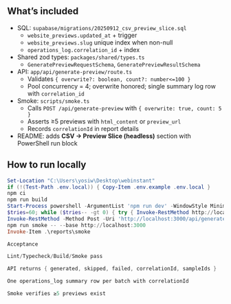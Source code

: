 ﻿## What’s included
- SQL: `supabase/migrations/20250912_csv_preview_slice.sql`
  - `website_previews.updated_at` + trigger
  - `website_previews.slug` unique index when non-null
  - `operations_log.correlation_id` + index
- Shared zod types: `packages/shared/types.ts`
  - `GeneratePreviewRequestSchema`, `GeneratePreviewResultSchema`
- API: `app/api/generate-preview/route.ts`
  - Validates `{ overwrite?: boolean, count?: number<=100 }`
  - Pool concurrency = 4; overwrite honored; single summary log row with `correlation_id`
- Smoke: `scripts/smoke.ts`
  - Calls `POST /api/generate-preview` with `{ overwrite: true, count: 5 }`
  - Asserts ≥5 previews with `html_content` or `preview_url`
  - Records `correlationId` in report details
- README: adds **CSV → Preview Slice (headless)** section with PowerShell run block

## How to run locally
```powershell
Set-Location "C:\Users\yosiw\Desktop\webinstant"
if (!(Test-Path .env.local)) { Copy-Item .env.example .env.local }
npm ci
npm run build
Start-Process powershell -ArgumentList 'npm run dev' -WindowStyle Minimized
$tries=60; while ($tries-- -gt 0) { try { Invoke-RestMethod http://localhost:3000/api/health/config -TimeoutSec 2 | Out-Null; break } catch { Start-Sleep 1 } }
Invoke-RestMethod -Method Post -Uri 'http://localhost:3000/api/generate-preview' -ContentType 'application/json' -Body '{ "overwrite": true, "count": 5 }'
npm run smoke -- --base http://localhost:3000
Invoke-Item .\reports\smoke

Acceptance

Lint/Typecheck/Build/Smoke pass

API returns { generated, skipped, failed, correlationId, sampleIds }

One operations_log summary row per batch with correlationId

Smoke verifies ≥5 previews exist
```
